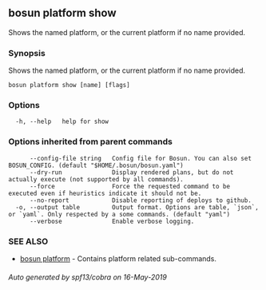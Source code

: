 ## bosun platform show

Shows the named platform, or the current platform if no name provided.

### Synopsis

Shows the named platform, or the current platform if no name provided.

```
bosun platform show [name] [flags]
```

### Options

```
  -h, --help   help for show
```

### Options inherited from parent commands

```
      --config-file string   Config file for Bosun. You can also set BOSUN_CONFIG. (default "$HOME/.bosun/bosun.yaml")
      --dry-run              Display rendered plans, but do not actually execute (not supported by all commands).
      --force                Force the requested command to be executed even if heuristics indicate it should not be.
      --no-report            Disable reporting of deploys to github.
  -o, --output table         Output format. Options are table, `json`, or `yaml`. Only respected by a some commands. (default "yaml")
      --verbose              Enable verbose logging.
```

### SEE ALSO

* [bosun platform](bosun_platform.md)	 - Contains platform related sub-commands.

###### Auto generated by spf13/cobra on 16-May-2019
